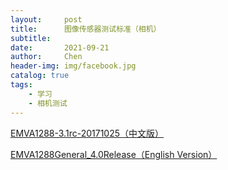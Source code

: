 ```yaml
---
layout:     post
title:      图像传感器测试标准（相机）
subtitle:   
date:       2021-09-21
author:     Chen
header-img: img/facebook.jpg
catalog: true
tags:
    - 学习
    - 相机测试
---
```


<p><a href="/about/files/EMVA1288-3.1rc-20171025.pdf" target="blank">EMVA1288-3.1rc-20171025（中文版）</a></p>

<p><a href="/about/files/EMVA1288General_4.0Release.pdf" target="blank">EMVA1288General_4.0Release（English Version）</a></p>

